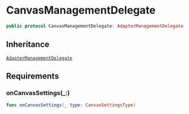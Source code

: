 # CanvasManagementDelegate

``` swift
public protocol CanvasManagementDelegate: AdapterManagementDelegate
```

## Inheritance

[`AdapterManagementDelegate`](configwise-sdk-ios/api-reference/AdapterManagementDelegate)

## Requirements

### onCanvasSettings(\_:​)

``` swift
func onCanvasSettings(_ type: CanvasSettingsType)
```
